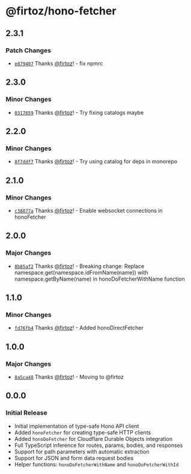 # @firtoz/hono-fetcher

## 2.3.1

### Patch Changes

- [`e879407`](https://github.com/firtoz/fullstack-toolkit/commit/e8794074e3803b45cbf1d754b99b5cfb82e7fb2c) Thanks [@firtoz](https://github.com/firtoz)! - fix npmrc

## 2.3.0

### Minor Changes

- [`0317659`](https://github.com/firtoz/fullstack-toolkit/commit/0317659a87fa7be9bb47130fe6ad8004562fd277) Thanks [@firtoz](https://github.com/firtoz)! - Try fixing catalogs maybe

## 2.2.0

### Minor Changes

- [`8f7ddf7`](https://github.com/firtoz/fullstack-toolkit/commit/8f7ddf7a200a5b4133ba16f32b9d46da97a8344d) Thanks [@firtoz](https://github.com/firtoz)! - Try using catalog for deps in monorepo

## 2.1.0

### Minor Changes

- [`c38877a`](https://github.com/firtoz/fullstack-toolkit/commit/c38877a21b3879eb41ae457aac35ea9d5eac6db7) Thanks [@firtoz](https://github.com/firtoz)! - Enable websocket connections in honoFetcher

## 2.0.0

### Major Changes

- [`8b85af2`](https://github.com/firtoz/fullstack-toolkit/commit/8b85af2940ae002fb376885bedfbfb341950b29c) Thanks [@firtoz](https://github.com/firtoz)! - Breaking change: Replace namespace.get(namespace.idFromName(name)) with namespace.getByName(name) in honoDoFetcherWithName function

## 1.1.0

### Minor Changes

- [`fd76fb4`](https://github.com/firtoz/fullstack-toolkit/commit/fd76fb447b82ccaafd2722a0cdcd9a6abcec25b5) Thanks [@firtoz](https://github.com/firtoz)! - Added honoDirectFetcher

## 1.0.0

### Major Changes

- [`8a5ca48`](https://github.com/firtoz/fullstack-toolkit/commit/8a5ca4836a2a1655cf0ef0f828e52a0c74efd7dd) Thanks [@firtoz](https://github.com/firtoz)! - Moving to @firtoz

## 0.0.0

### Initial Release

- Initial implementation of type-safe Hono API client
- Added `honoFetcher` for creating type-safe HTTP clients
- Added `honoDoFetcher` for Cloudflare Durable Objects integration
- Full TypeScript inference for routes, params, bodies, and responses
- Support for path parameters with automatic extraction
- Support for JSON and form data request bodies
- Helper functions: `honoDoFetcherWithName` and `honoDoFetcherWithId`
